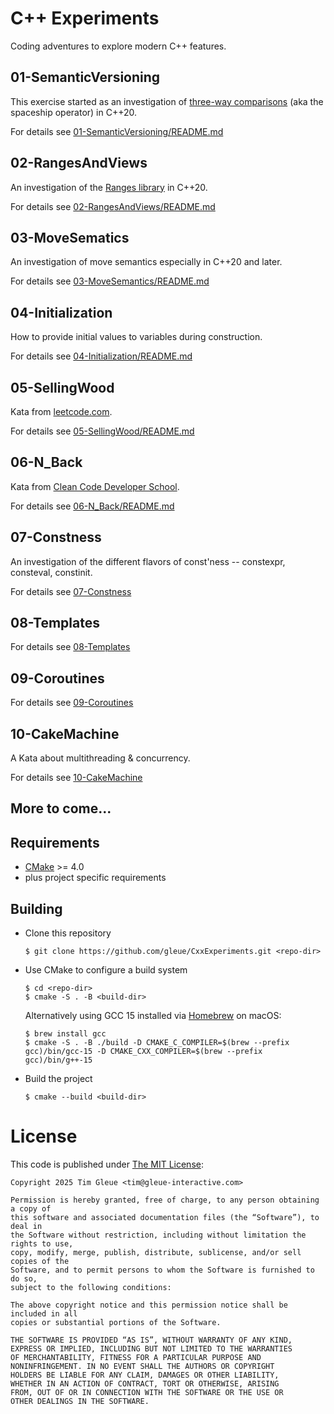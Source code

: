 # C++ Experiments

Coding adventures to explore modern C++ features.

## 01-SemanticVersioning

This exercise started as an investigation of [three-way comparisons](https://en.cppreference.com/w/cpp/language/operator_comparison#Three-way_comparison) (aka the spaceship operator) in C++20.

For details see [01-SemanticVersioning/README.md](01-SemanticVersioning/README.md)

## 02-RangesAndViews

An investigation of the [Ranges library](https://en.cppreference.com/w/cpp/ranges) in C++20.

For details see [02-RangesAndViews/README.md](02-RangesAndViews/README.md)

## 03-MoveSematics

An investigation of move semantics especially in C++20 and later.

For details see [03-MoveSemantics/README.md](03-MoveSemantics/README.md)

## 04-Initialization

How to provide initial values to variables during construction.

For details see [04-Initialization/README.md](04-Initialization/README.md)

## 05-SellingWood

Kata from [leetcode.com](https://leetcode.com/problems/selling-pieces-of-wood/).

For details see [05-SellingWood/README.md](05-SellingWood/README.md)

## 06-N_Back

Kata from [Clean Code Developer School](https://ccd-school.de/coding-dojo/application-katas/n-back/).

For details see [06-N_Back/README.md](06-N_Back/README.md)

## 07-Constness

An investigation of the different flavors of const'ness -- constexpr, consteval, constinit.

For details see [07-Constness](07-Constness/README.md)

## 08-Templates

For details see [08-Templates](08-Templates/README.md)

## 09-Coroutines

For details see [09-Coroutines](09-Coroutines/README.md)

## 10-CakeMachine

A Kata about multithreading & concurrency.

For details see [10-CakeMachine](10-CakeMachine/README.md)

## More to come...

## Requirements

- [CMake](https://cmake.org) >= 4.0
- plus project specific requirements

## Building

- Clone this repository
  ```console
  $ git clone https://github.com/gleue/CxxExperiments.git <repo-dir>
  ```
- Use CMake to configure a build system
  ```console
  $ cd <repo-dir>
  $ cmake -S . -B <build-dir>
  ```
  Alternatively using GCC 15 installed via [Homebrew](https://brew.sh) on macOS:
  ```console
  $ brew install gcc
  $ cmake -S . -B ./build -D CMAKE_C_COMPILER=$(brew --prefix gcc)/bin/gcc-15 -D CMAKE_CXX_COMPILER=$(brew --prefix gcc)/bin/g++-15
  ```

- Build the project
  ```console
  $ cmake --build <build-dir>
  ```

# License

This code is published under [The MIT License](https://opensource.org/license/mit/):

```
Copyright 2025 Tim Gleue <tim@gleue-interactive.com>

Permission is hereby granted, free of charge, to any person obtaining a copy of
this software and associated documentation files (the “Software”), to deal in
the Software without restriction, including without limitation the rights to use,
copy, modify, merge, publish, distribute, sublicense, and/or sell copies of the
Software, and to permit persons to whom the Software is furnished to do so,
subject to the following conditions:

The above copyright notice and this permission notice shall be included in all
copies or substantial portions of the Software.

THE SOFTWARE IS PROVIDED “AS IS”, WITHOUT WARRANTY OF ANY KIND,
EXPRESS OR IMPLIED, INCLUDING BUT NOT LIMITED TO THE WARRANTIES
OF MERCHANTABILITY, FITNESS FOR A PARTICULAR PURPOSE AND
NONINFRINGEMENT. IN NO EVENT SHALL THE AUTHORS OR COPYRIGHT
HOLDERS BE LIABLE FOR ANY CLAIM, DAMAGES OR OTHER LIABILITY,
WHETHER IN AN ACTION OF CONTRACT, TORT OR OTHERWISE, ARISING
FROM, OUT OF OR IN CONNECTION WITH THE SOFTWARE OR THE USE OR
OTHER DEALINGS IN THE SOFTWARE.
```
